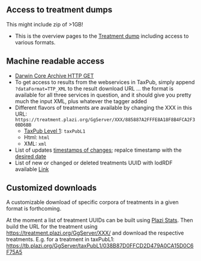 ## Access to treatment dumps
This might include zip of >1GB!
* This is the overview pages to the [Treatment dump](https://tb.plazi.org/dumps/) including access to various formats. 

## Machine readable access
* [Darwin Core Archive HTTP GET](http://plazi.org/treatmentbank/treatment-data-access/)
* To get access to results from the webservices in TaxPub, simply append `?dataFormat=TTP_XML` to the result download URL ... the format is available for all three services in question, and it should give you pretty much the input XML, plus whatever the tagger added
* Different flavors of treatments are available by changing the XXX in this URL: `https://treatment.plazi.org/GgServer/XXX/885887A2FFFE8A18F8B4FCA2F30BD6BB`
   * [TaxPub Level 1](https://github.com/plazi/ggxml2taxpub-treatments/blob/main/taxpub%20levels.md): `taxPubL1`
   * Html: `html`
   * XML: `xml`
* List of updates [timestamps of changes](https://tb.plazi.org/GgServer/lodData/listFull?updatedSince=1646697601000); repalce timestamp with the [desired date](https://www.epochconverter.com/) 
* List of new or changed or deleted treatments UUID with lodRDF available [Link](https://tb.plazi.org/GgServer/lodData/038B87D0FFCD2D479A0CA15D0C6F75A5)

## Customized downloads
A customizable download of specific corpora of treatments in a given format is forthcoming.

At the moment a list of treatment UUIDs can be built using [Plazi Stats](https://tb.plazi.org/GgServer/srsStats). Then build the URL for the treatment using https://treatment.plazi.org/GgServer/XXX/ and download the respective treatments. E.g. for a treatment in taxPubL1:  https://tb.plazi.org/GgServer/taxPubL1/038B87D0FFCD2D479A0CA15D0C6F75A5
